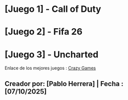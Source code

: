 # [Juego 1] - Call of Duty
# [Juego 2] - Fifa 26
# [Juego 3] - Uncharted




Enlace de los mejores juegos : [Crazy Games ](https://poki.com/ess)

## Creador por:  [Pablo Herrera] | Fecha : [07/10/2025]